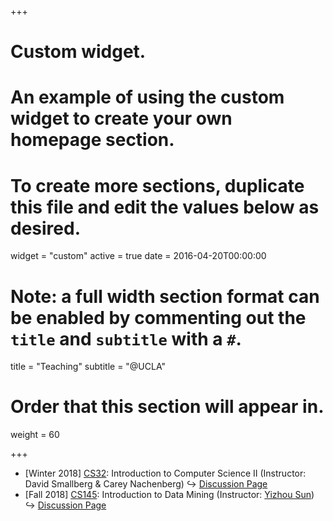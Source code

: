 +++
# Custom widget.
# An example of using the custom widget to create your own homepage section.
# To create more sections, duplicate this file and edit the values below as desired.
widget = "custom"
active = true
date = 2016-04-20T00:00:00

# Note: a full width section format can be enabled by commenting out the `title` and `subtitle` with a `#`.
title = "Teaching"
subtitle = "@UCLA"

# Order that this section will appear in.
weight = 60

+++
- \[Winter 2018\] [CS32](http://web.cs.ucla.edu/classes/winter19/cs32/): Introduction to Computer Science II (Instructor: David Smallberg & Carey Nachenberg) <span>&#8618;</span> [Discussion Page](https://www.haojunheng.com/teaching/cs32-winter19/)
- \[Fall 2018\] [CS145](http://web.cs.ucla.edu/~yzsun/classes/2018Fall_CS145/index.html): Introduction to Data Mining (Instructor: [Yizhou Sun](http://web.cs.ucla.edu/~yzsun/index.html)) <span>&#8618;</span> [Discussion Page](https://www.haojunheng.com/teaching/cs145-fall18/)
